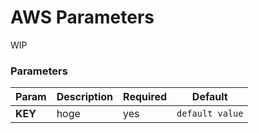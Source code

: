 # AWS Parameters

WIP

### Parameters

| Param | Description | Required | Default |
| --- | --- | --- | --- |
| **KEY** | hoge | yes | `default value` |

